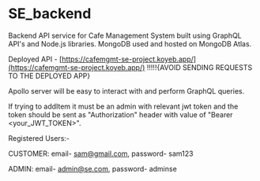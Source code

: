# SE_backend
Backend API service for Cafe Management System built using GraphQL API's and Node.js libraries. MongoDB used and hosted on MongoDB Atlas.

Deployed API - [https://cafemgmt-se-project.koyeb.app/](https://cafemgmt-se-project.koyeb.app/)   !!!!!{AVOID SENDING REQUESTS TO THE DEPLOYED APP}

Apollo server will be easy to interact with and perform GraphQL queries.

If trying to addItem it must be an admin with relevant jwt token and the token should be sent as "Authorization" header with value of "Bearer <your_JWT_TOKEN>".



Registered Users:-

CUSTOMER: email- sam@gmail.com, password- sam123

ADMIN: email- admin@se.com, password- adminse
